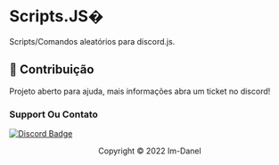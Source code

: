 # Scripts.JS�

Scripts/Comandos aleatórios para discord.js.

## 🤝 Contribuição

Projeto aberto para ajuda, mais informações abra um ticket no discord!

### Support Ou Contato

[![Discord Badge](https://img.shields.io/badge/Discord-7289DA?style=for-the-badge&logo=discord&logoColor=white)](https://discord.gg/seu-server)

<p align="center">Copyright © 2022 Im-Danel</p>
